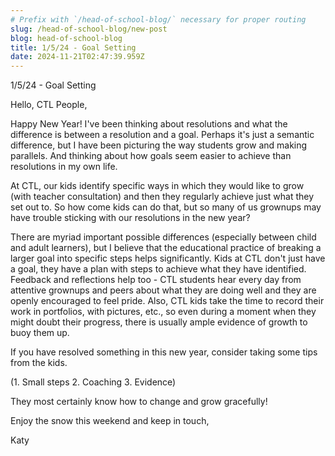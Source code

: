 ```yaml
---
# Prefix with `/head-of-school-blog/` necessary for proper routing
slug: /head-of-school-blog/new-post
blog: head-of-school-blog
title: 1/5/24 - Goal Setting
date: 2024-11-21T02:47:39.959Z
---
```

1/5/24 - Goal Setting

Hello, CTL People, 

Happy New Year! I've been thinking about resolutions and what the difference is between a resolution and a goal. Perhaps it's just a semantic difference, but I have been picturing the way students grow and making parallels. And thinking about how goals seem easier to achieve than resolutions in my own life. 

At CTL, our kids identify specific ways in which they would like to grow (with teacher consultation) and then they regularly achieve just what they set out to. So how come kids can do that, but so many of us grownups may have trouble sticking with our resolutions in the new year? 

There are myriad important possible differences (especially between child and adult learners), but I believe that the educational practice of breaking a larger goal into specific steps helps significantly. Kids at CTL don't just have a goal, they have a plan with steps to achieve what they have identified. Feedback and reflections help too - CTL students hear every day from attentive grownups and peers about what they are doing well and they are openly encouraged to feel pride. Also, CTL kids take the time to record their work in portfolios, with pictures, etc., so even during a moment when they might doubt their progress, there is usually ample evidence of growth to buoy them up.

If you have resolved something in this new year, consider taking some tips from the kids.

(1. Small steps 2. Coaching 3. Evidence)

They most certainly know how to change and grow gracefully! 



Enjoy the snow this weekend and keep in touch, 

Katy